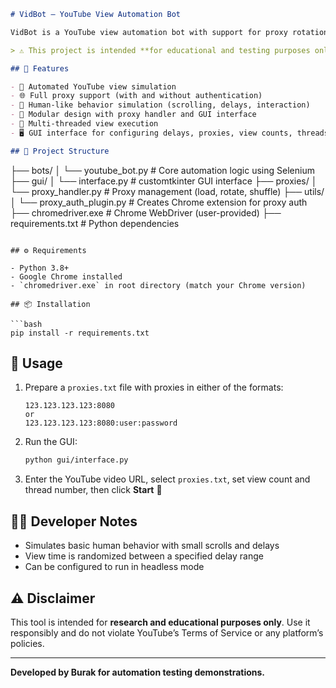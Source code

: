 ```markdown
# VidBot – YouTube View Automation Bot

VidBot is a YouTube view automation bot with support for proxy rotation, multithreading, headless Chrome execution, and GUI-based configuration using `customtkinter`.

> ⚠️ This project is intended **for educational and testing purposes only**.

## 🚀 Features

- 🎯 Automated YouTube view simulation
- 🌐 Full proxy support (with and without authentication)
- 🧠 Human-like behavior simulation (scrolling, delays, interaction)
- 🧩 Modular design with proxy handler and GUI interface
- 🔄 Multi-threaded view execution
- 🖥️ GUI interface for configuring delays, proxies, view counts, threads, and mode (headless or not)

## 🧱 Project Structure

```

├── bots/
│   └── youtube\_bot.py          # Core automation logic using Selenium
├── gui/
│   └── interface.py            # customtkinter GUI interface
├── proxies/
│   └── proxy\_handler.py        # Proxy management (load, rotate, shuffle)
├── utils/
│   └── proxy\_auth\_plugin.py    # Creates Chrome extension for proxy auth
├── chromedriver.exe            # Chrome WebDriver (user-provided)
├── requirements.txt            # Python dependencies

````

## ⚙️ Requirements

- Python 3.8+
- Google Chrome installed
- `chromedriver.exe` in root directory (match your Chrome version)

## 📦 Installation

```bash
pip install -r requirements.txt
````

## 🧪 Usage

1. Prepare a `proxies.txt` file with proxies in either of the formats:

   ```
   123.123.123.123:8080
   or
   123.123.123.123:8080:user:password
   ```

2. Run the GUI:

   ```bash
   python gui/interface.py
   ```

3. Enter the YouTube video URL, select `proxies.txt`, set view count and thread number, then click **Start** 🚀

## 👨‍💻 Developer Notes

* Simulates basic human behavior with small scrolls and delays
* View time is randomized between a specified delay range
* Can be configured to run in headless mode

## ⚠️ Disclaimer

This tool is intended for **research and educational purposes only**. Use it responsibly and do not violate YouTube’s Terms of Service or any platform’s policies.

---

**Developed by Burak for automation testing demonstrations.**

```
